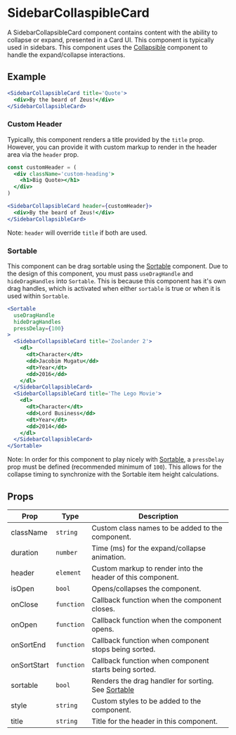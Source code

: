 # SidebarCollaspibleCard

A SidebarCollapsibleCard component contains content with the ability to collapse or expand, presented in a Card UI. This component is typically used in sidebars. This component uses the [Collapsible](../Collapsible) component to handle the expand/collapse interactions.


## Example

```jsx
<SidebarCollapsibleCard title='Quote'>
  <div>By the beard of Zeus!</div>
</SidebarCollapsibleCard>
```


### Custom Header

Typically, this component renders a title provided by the `title` prop. However, you can provide it with custom markup to render in the header area via the `header` prop.

```jsx
const customHeader = (
  <div className='custom-heading'>
    <h1>Big Quote></h1>
  </div>
)

<SidebarCollapsibleCard header={customHeader}>
  <div>By the beard of Zeus!</div>
</SidebarCollapsibleCard>
```

Note: `header` will override `title` if both are used.



### Sortable

This component can be drag sortable using the [Sortable](../Sortable) component. Due to the design of this component, you must pass `useDragHandle` and `hideDragHandles` into `Sortable`. This is because this component has it's own drag handles, which is activated when either `sortable` is true or when it is used within `Sortable`.

```jsx
<Sortable
  useDragHandle
  hideDragHandles
  pressDelay={100}
>
  <SidebarCollapsibleCard title='Zoolander 2'>
    <dl>
      <dt>Character</dt>
      <dd>Jacobim Mugatu</dd>
      <dt>Year</dt>
      <dd>2016</dd>
    </dl>
  </SidebarCollapsibleCard>
  <SidebarCollapsibleCard title='The Lego Movie'>
    <dl>
      <dt>Character</dt>
      <dd>Lord Business</dd>
      <dt>Year</dt>
      <dd>2014</dd>
    </dl>
  </SidebarCollapsibleCard>
</Sortable>
```

Note: In order for this component to play nicely with [Sortable](../Sortable), a `pressDelay` prop must be defined (recommended minimum of `100`). This allows for the collapse timing to synchronize with the Sortable item height calculations.



## Props

| Prop | Type | Description |
| --- | --- | --- |
| className | `string` | Custom class names to be added to the component. |
| duration | `number` | Time (ms) for the expand/collapse animation. |
| header | `element` | Custom markup to render into the header of this component. |
| isOpen | `bool` | Opens/collapses the component. |
| onClose | `function` | Callback function when the component closes. |
| onOpen | `function` | Callback function when the component opens. |
| onSortEnd | `function` | Callback function when component stops being sorted. |
| onSortStart | `function` | Callback function when component starts being sorted. |
| sortable | `bool` | Renders the drag handler for sorting. See [Sortable](../Sortable) |
| style | `string` | Custom styles to be added to the component. |
| title | `string` | Title for the header in this component. |
